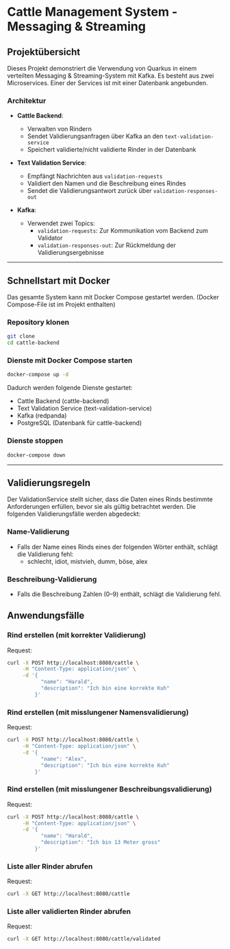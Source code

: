 # Cattle Management System - Messaging & Streaming

## Projektübersicht

Dieses Projekt demonstriert die Verwendung von Quarkus in einem verteilten Messaging & Streaming-System mit Kafka. Es besteht aus zwei Microservices. Einer der Services ist mit einer Datenbank angebunden.

###  Architektur

- **Cattle Backend**: 
  - Verwalten von Rindern
  - Sendet Validierungsanfragen über Kafka an den `text-validation-service`
  - Speichert validierte/nicht validierte Rinder in der Datenbank
  
- **Text Validation Service**: 
  - Empfängt Nachrichten aus `validation-requests`
  - Validiert den Namen und die Beschreibung eines Rindes
  - Sendet die Validierungsantwort zurück über `validation-responses-out`

- **Kafka**:
  - Verwendet zwei Topics:
    - `validation-requests`: Zur Kommunikation vom Backend zum Validator
    - `validation-responses-out`: Zur Rückmeldung der Validierungsergebnisse

---

## Schnellstart mit Docker

Das gesamte System kann mit Docker Compose gestartet werden. (Docker Compose-File ist im Projekt enthalten)

### Repository klonen

```sh
git clone 
cd cattle-backend
```

### Dienste mit Docker Compose starten

```sh
docker-compose up -d
```

Dadurch werden folgende Dienste gestartet:
- Cattle Backend (cattle-backend)
- Text Validation Service (text-validation-service)
- Kafka (redpanda)
- PostgreSQL (Datenbank für cattle-backend)

### Dienste stoppen
```sh
docker-compose down
```

---

## Validierungsregeln

Der ValidationService stellt sicher, dass die Daten eines Rinds bestimmte Anforderungen erfüllen, bevor sie als gültig betrachtet werden. Die folgenden Validierungsfälle werden abgedeckt:

### Name-Validierung
- Falls der Name eines Rinds eines der folgenden Wörter enthält, schlägt die Validierung fehl:
    - schlecht, idiot, mistvieh, dumm, böse, alex

### Beschreibung-Validierung
- Falls die Beschreibung Zahlen (0–9) enthält, schlägt die Validierung fehl.


## Anwendungsfälle

### Rind erstellen (mit korrekter Validierung)

Request: 
```sh
curl -X POST http://localhost:8080/cattle \
     -H "Content-Type: application/json" \
     -d '{
           "name": "Harald",
           "description": "Ich bin eine korrekte Kuh"
         }'
```

### Rind erstellen (mit misslungener Namensvalidierung) 

Request: 
```sh
curl -X POST http://localhost:8080/cattle \
     -H "Content-Type: application/json" \
     -d '{
           "name": "Alex",
           "description": "Ich bin eine korrekte Kuh"
         }'
```

### Rind erstellen (mit misslungener Beschreibungsvalidierung) 

Request: 
```sh
curl -X POST http://localhost:8080/cattle \
     -H "Content-Type: application/json" \
     -d '{
           "name": "Harald",
           "description": "Ich bin 13 Meter gross"
         }'
```

### Liste aller Rinder abrufen

Request: 
```sh
curl -X GET http://localhost:8080/cattle
```

### Liste aller validierten Rinder abrufen

Request: 
```sh
curl -X GET http://localhost:8080/cattle/validated
```
